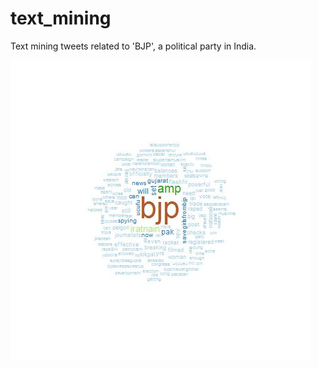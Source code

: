 # text_mining
Text mining tweets related to 'BJP', a political party in India.

![Word-Cloud](word_cloud.jpeg)
